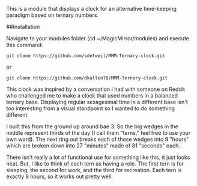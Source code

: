This is a module that displays a clock for an alternative time-keeping paradigm based on ternary numbers.

##Installation

Navigate to your modules folder (cd ~/MagicMirror/modules) and execute this command:
```
git clone https://github.com/sdetweil/MMM-Ternary-clock.git
```

or 
```
git clone https://github.com/dkallen78/MMM-Ternary-clock.git
```
This clock was inspired by a conversation I had with someone on Reddit who challenged me to make a clock that used numbers in a balanced ternary base. Displaying regular sexagesimal time in a different base isn't too interesting from a visual standpoint so I wanted to do something different. 

I built this from the ground up around bae 3. So the big wedges in the middle represent thirds of the day (I call them "terns," feel free to use your own word). The next ring out breaks each of those wedges into 9 "hours" which are broken down into 27 "minutes" made of 81 "seconds" each.

There isn't really a lot of functional use for something like this, it just looks neat. But, I like to think of each tern as having a role. The first tern is for sleeping, the second for work, and the third for recreation. Each tern is exactly 8 hours, so it works out pretty well.